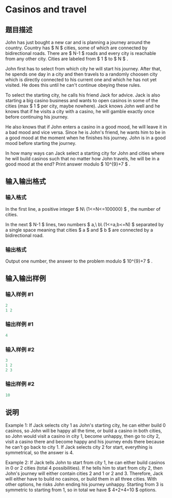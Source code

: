 # Casinos and travel

## 题目描述

John has just bought a new car and is planning a journey around the country. Country has $ N $ cities, some of which are connected by bidirectional roads. There are $ N-1 $ roads and every city is reachable from any other city. Cities are labeled from $ 1 $ to $ N $ .

John first has to select from which city he will start his journey. After that, he spends one day in a city and then travels to a randomly choosen city which is directly connected to his current one and which he has not yet visited. He does this until he can't continue obeying these rules.

To select the starting city, he calls his friend Jack for advice. Jack is also starting a big casino business and wants to open casinos in some of the cities (max $ 1 $ per city, maybe nowhere). Jack knows John well and he knows that if he visits a city with a casino, he will gamble exactly once before continuing his journey.

He also knows that if John enters a casino in a good mood, he will leave it in a bad mood and vice versa. Since he is John's friend, he wants him to be in a good mood at the moment when he finishes his journey. John is in a good mood before starting the journey.

In how many ways can Jack select a starting city for John and cities where he will build casinos such that no matter how John travels, he will be in a good mood at the end? Print answer modulo $ 10^{9}+7 $ .

## 输入输出格式

### 输入格式

In the first line, a positive integer $ N\ (1<=N<=100000) $ , the number of cities.

In the next $ N-1 $ lines, two numbers $ a,\ b\ (1<=a,b<=N) $ separated by a single space meaning that cities $ a $ and $ b $ are connected by a bidirectional road.

### 输出格式

Output one number, the answer to the problem modulo $ 10^{9}+7 $ .

## 输入输出样例

### 输入样例 #1

```cpp
2
1 2

```
### 输出样例 #1

```cpp
4

```
### 输入样例 #2

```cpp
3
1 2
2 3

```
### 输出样例 #2

```cpp
10

```
## 说明

Example 1: If Jack selects city 1 as John's starting city, he can either build 0 casinos, so John will be happy all the time, or build a casino in both cities, so John would visit a casino in city 1, become unhappy, then go to city 2, visit a casino there and become happy and his journey ends there because he can't go back to city 1. If Jack selects city 2 for start, everything is symmetrical, so the answer is 4.

Example 2: If Jack tells John to start from city 1, he can either build casinos in 0 or 2 cities (total 4 possibilities). If he tells him to start from city 2, then John's journey will either contain cities 2 and 1 or 2 and 3. Therefore, Jack will either have to build no casinos, or build them in all three cities. With other options, he risks John ending his journey unhappy. Starting from 3 is symmetric to starting from 1, so in total we have $ 4+2+4=10 $ options.

